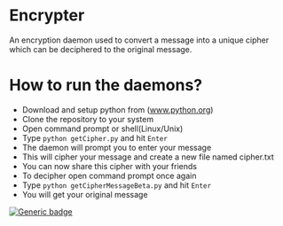 # Encrypter
An encryption daemon used to convert a message into a unique cipher which can be deciphered to the original message.

# How to run the daemons?
* Download and setup python from (www.python.org)
* Clone the repository to your system
* Open command prompt or shell(Linux/Unix)
* Type `python getCipher.py` and hit `Enter`
* The daemon will prompt you to enter your message
* This will cipher your message and create a new file named cipher.txt
* You can now share this cipher with your friends
* To decipher open command prompt once again 
* Type `python getCipherMessageBeta.py` and hit `Enter`
* You will get your original message 

[![Generic badge](https://img.shields.io/badge/Release-v1.0.0-#0000FF.svg)](https://shields.io/)